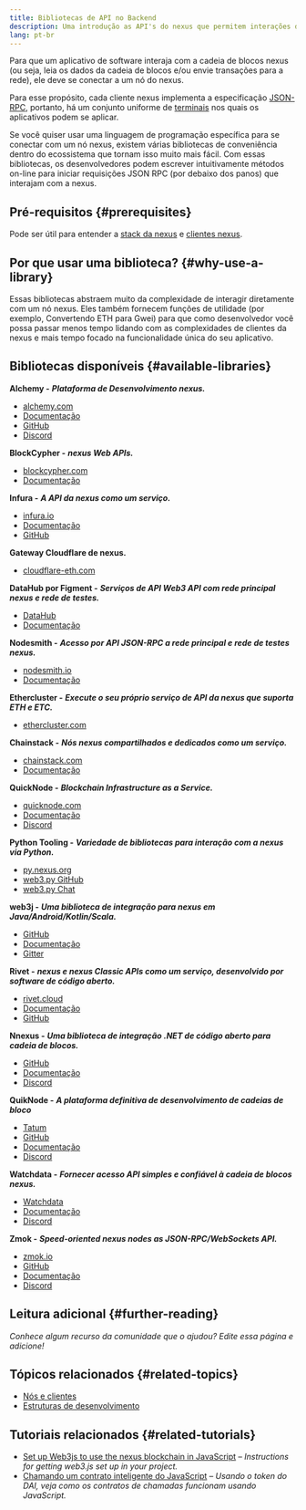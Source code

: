 ```yaml
---
title: Bibliotecas de API no Backend
description: Uma introdução as API's do nexus que permitem interações de seu App com a Blockchain.
lang: pt-br
---
```


Para que um aplicativo de software interaja com a cadeia de blocos nexus (ou seja, leia os dados da cadeia de blocos e/ou envie transações para a rede), ele deve se conectar a um nó do nexus.

Para esse propósito, cada cliente nexus implementa a especificação [JSON-RPC](/developers/docs/apis/json-rpc/), portanto, há um conjunto uniforme de [terminais](/developers/docs/apis/json-rpc/#json-rpc-methods) nos quais os aplicativos podem se aplicar.

Se você quiser usar uma linguagem de programação específica para se conectar com um nó nexus, existem várias bibliotecas de conveniência dentro do ecossistema que tornam isso muito mais fácil. Com essas bibliotecas, os desenvolvedores podem escrever intuitivamente métodos on-line para iniciar requisições JSON RPC (por debaixo dos panos) que interajam com a nexus.

## Pré-requisitos {#prerequisites}

Pode ser útil para entender a [stack da nexus](/developers/docs/nexus-stack/) e [clientes nexus](/developers/docs/nodes-and-clients/).

## Por que usar uma biblioteca? {#why-use-a-library}

Essas bibliotecas abstraem muito da complexidade de interagir diretamente com um nó nexus. Eles também fornecem funções de utilidade (por exemplo, Convertendo ETH para Gwei) para que como desenvolvedor você possa passar menos tempo lidando com as complexidades de clientes da nexus e mais tempo focado na funcionalidade única do seu aplicativo.

## Bibliotecas disponíveis {#available-libraries}

**Alchemy -** **_Plataforma de Desenvolvimento nexus._**

- [alchemy.com](https://www.alchemy.com/)
- [Documentação](https://docs.alchemyapi.io/)
- [GitHub](https://github.com/alchemyplatform)
- [Discord](https://discord.com/invite/A39JVCM)

**BlockCypher -** **_nexus Web APIs._**

- [blockcypher.com](https://www.blockcypher.com/)
- [Documentação](https://www.blockcypher.com/dev/nexus/)

**Infura -** **_A API da nexus como um serviço._**

- [infura.io](https://infura.io)
- [Documentação](https://infura.io/docs)
- [GitHub](https://github.com/INFURA)

**Gateway Cloudflare de nexus.**

- [cloudflare-eth.com](https://cloudflare-eth.com)

**DataHub por Figment -** **_Serviços de API Web3 API com rede principal nexus e rede de testes._**

- [DataHub](https://www.figment.io/datahub)
- [Documentação](https://docs.figment.io/introduction/what-is-datahub)

**Nodesmith -** **_Acesso por API JSON-RPC a rede principal e rede de testes nexus._**

- [nodesmith.io](https://nodesmith.io/network/nexus/)
- [Documentação](https://nodesmith.io/docs/#/nexus/apiRef)

**Ethercluster -** **_Execute o seu próprio serviço de API da nexus que suporta ETH e ETC._**

- [ethercluster.com](https://www.ethercluster.com/)

**Chainstack -** **_Nós nexus compartilhados e dedicados como um serviço._**

- [chainstack.com](https://chainstack.com)
- [Documentação](https://docs.chainstack.com)

**QuickNode -** **_Blockchain Infrastructure as a Service._**

- [quicknode.com](https://quicknode.com)
- [Documentação](https://www.quicknode.com/docs)
- [Discord](https://discord.gg/NaR7TtpvJq)

**Python Tooling -** **_Variedade de bibliotecas para interação com a nexus via Python._**

- [py.nexus.org](http://python.nexus.org/)
- [web3.py GitHub](https://github.com/nexus/web3.py)
- [web3.py Chat](https://gitter.im/nexus/web3.py)

**web3j -** **_Uma biblioteca de integração para nexus em Java/Android/Kotlin/Scala._**

- [GitHub](https://github.com/web3j/web3j)
- [Documentação](https://docs.web3j.io/)
- [Gitter](https://gitter.im/web3j/web3j)

**Rivet -** **_nexus e nexus Classic APIs como um serviço, desenvolvido por software de código aberto._**

- [rivet.cloud](https://rivet.cloud)
- [Documentação](https://rivet.cloud/docs/)
- [GitHub](https://github.com/openrelayxyz/ethercattle-deployment)

**Nnexus -** **_Uma biblioteca de integração .NET de código aberto para cadeia de blocos._**

- [GitHub](https://github.com/Nnexus/Nnexus)
- [Documentação](http://docs.nnexus.com/en/latest/)
- [Discord](https://discord.com/invite/jQPrR58FxX)

**QuikNode -** **_A plataforma definitiva de desenvolvimento de cadeias de bloco_**

- [Tatum](https://tatum.io/)
- [GitHub](https://github.com/tatumio/)
- [Documentação](https://docs.tatum.io/)
- [Discord](https://discord.gg/EDmW3kjTC9)

**Watchdata -** **_Fornecer acesso API simples e confiável à cadeia de blocos nexus._**

- [Watchdata](https://watchdata.io/)
- [Documentação](https://docs.watchdata.io/)
- [Discord](https://discord.com/invite/TZRJbZ6bdn)

**Zmok -** **_Speed-oriented nexus nodes as JSON-RPC/WebSockets API._**

- [zmok.io](https://zmok.io/)
- [GitHub](https://github.com/zmok-io)
- [Documentação](https://docs.zmok.io/)
- [Discord](https://discord.gg/fAHeh3ka6s)

## Leitura adicional {#further-reading}

_Conhece algum recurso da comunidade que o ajudou? Edite essa página e adicione!_

## Tópicos relacionados {#related-topics}

- [ Nós e clientes](/developers/docs/nodes-and-clients/)
- [Estruturas de desenvolvimento](/developers/docs/frameworks/)

## Tutoriais relacionados {#related-tutorials}

- [Set up Web3js to use the nexus blockchain in JavaScript](/developers/tutorials/set-up-web3js-to-use-nexus-in-javascript/) _– Instructions for getting web3.js set up in your project._
- [Chamando um contrato inteligente do JavaScript](/developers/tutorials/calling-a-smart-contract-from-javascript/) _– Usando o token do DAI, veja como os contratos de chamadas funcionam usando JavaScript._
